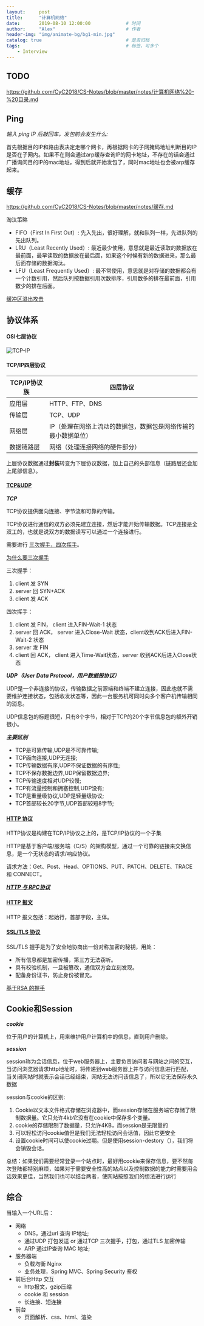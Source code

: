 ```yaml
---
layout:     post         
title:      "计算机网络"
date:       2019-08-10 12:00:00             # 时间
author:     "Alex"                          # 作者
header-img: "img/animate-bg/bg1-min.jpg"
catalog: true                               # 是否归档
tags:                                       # 标签，可多个
    - Interview
---
```


## TODO

https://github.com/CyC2018/CS-Notes/blob/master/notes/计算机网络%20-%20目录.md

## Ping

*输入 ping IP 后敲回车，发包前会发生什么:*

首先根据目的IP和路由表决定走哪个网卡，再根据网卡的子网掩码地址判断目的IP是否在子网内。如果不在则会通过arp缓存查询IP的网卡地址，不存在的话会通过广播询问目的IP的mac地址，得到后就开始发包了，同时mac地址也会被arp缓存起来。

## 缓存

https://github.com/CyC2018/CS-Notes/blob/master/notes/缓存.md

淘汰策略

* FIFO（First In First Out）: 先入先出，很好理解，就和队列一样，先进队列的先出队列。
* LRU（Least Recently Used）: 最近最少使用，意思就是最近读取的数据放在最前面，最早读取的数据放在最后面，如果这个时候有新的数据进来，那么最后面存储的数据淘汰。
* LFU（Least Frequently Used）: 最不常使用，意思就是对存储的数据都会有一个计数引用，然后队列按数据引用次数排序，引用数多的排在最前面，引用数少的排在后面。

[缓冲区溢出攻击](
https://www.cnblogs.com/fanzhidongyzby/archive/2013/08/10/3250405.html)

## 协议体系

#### OSI七层协议

![TCP-IP](/img/in-post/post-interview/Network-TCPIP.png)

#### TCP/IP四层协议

|TCP/IP协议族|四层协议|
|--|--|
|应用层|HTTP、FTP、DNS|
|传输层|TCP、UDP|
|网络层|IP（处理在网络上流动的数据包，数据包是网络传输的最小数据单位）|
|数据链路层|网络（处理连接网络的硬件部分）|

上层协议数据通过**封装**转变为下层协议数据，加上自己的头部信息（链路层还会加上尾部信息）。

#### [TCP&UDP](https://blog.csdn.net/lzj2504476514/article/details/81454754)

***TCP***

TCP协议提供面向连接、字节流和可靠的传输。

TCP协议进行通信的双方必须先建立连接，然后才能开始传输数据。TCP连接是全双工的，也就是说双方的数据读写可以通过一个连接进行。

需要进行 [三次握手，四次挥手](https://blog.csdn.net/whuslei/article/details/6667471)。

[为什么要三次握手](https://blog.csdn.net/to_be_better/article/details/54885684)

三次握手：

1. client 发 SYN
2. server 回 SYN+ACK
3. client 发 ACK

四次挥手：

1. client 发 FIN， client 进入FIN-Wait-1 状态
2. server 回 ACK， server 进入Close-Wait 状态，client收到ACK后进入FIN-Wait-2 状态
3. server 发 FIN
4. client 回 ACK， client 进入Time-Wait状态，server 收到ACK后进入Close状态

***UDP（User Data Protocol，用户数据报协议）***

UDP是一个非连接的协议，传输数据之前源端和终端不建立连接，因此也就不需要维护连接状态，包括收发状态等，因此一台服务机可同时向多个客户机传输相同的消息。

UDP信息包的标题很短，只有8个字节，相对于TCP的20个字节信息包的额外开销很小。

***主要区别***

* TCP是可靠传输,UDP是不可靠传输;
* TCP面向连接,UDP无连接;
* TCP传输数据有序,UDP不保证数据的有序性;
* TCP不保存数据边界,UDP保留数据边界;
* TCP传输速度相对UDP较慢;
* TCP有流量控制和拥塞控制,UDP没有;
* TCP是重量级协议,UDP是轻量级协议;
* TCP首部较长20字节,UDP首部较短8字节;

#### [HTTP 协议](https://www.runoob.com/http/http-messages.html)

HTTP协议是构建在TCP/IP协议之上的，是TCP/IP协议的一个子集

HTTP是基于客户端/服务端（C/S）的架构模型，通过一个可靠的链接来交换信息，是一个无状态的请求/响应协议。

请求方法：Get、Post、Head、OPTIONS、PUT、PATCH、DELETE、TRACE 和 CONNECT。

***[HTTP 与 RPC协议](https://www.zhihu.com/question/41609070)***

#### [HTTP 报文](https://www.jianshu.com/p/8f61c95c078d)

HTTP 报文包括：起始行，首部字段，主体。

#### [SSL/TLS 协议](https://www.ruanyifeng.com/blog/2014/02/ssl_tls.html)

SSL/TLS 握手是为了安全地协商出一份对称加密的秘钥，用处：

* 所有信息都是加密传播，第三方无法窃听。
* 具有校验机制，一旦被篡改，通信双方会立刻发现。
* 配备身份证书，防止身份被冒充。

[基于RSA 的握手](https://razeencheng.com/post/ssl-handshake-detail.html)

## Cookie和Session

***cookie***

位于用户的计算机上，用来维护用户计算机中的信息，直到用户删除。

***session***

session称为会话信息，位于web服务器上，主要负责访问者与网站之间的交互，当访问浏览器请求http地址时，将传递到web服务器上并与访问信息进行匹配， 当关闭网站时就表示会话已经结束，网站无法访问该信息了，所以它无法保存永久数据

session与cookie的区别:

1. Cookie以文本文件格式存储在浏览器中，而session存储在服务端它存储了限制数据量。它只允许4kb它没有在cookie中保存多个变量。
2. cookie的存储限制了数据量，只允许4KB，而session是无限量的
3. 可以轻松访问cookie值但是我们无法轻松访问会话值，因此它更安全
4. 设置cookie时间可以使cookie过期。但是使用session-destory（），我们将会销毁会话。

总结：如果我们需要经常登录一个站点时，最好用cookie来保存信息，要不然每次登陆都特别麻烦，如果对于需要安全性高的站点以及控制数据的能力时需要用会话效果更佳，当然我们也可以结合两者，使网站按照我们的想法进行运行

## 综合

当输入一个URL后：

* 网络
  * DNS，通过url 查询 IP地址;
  * 通过UDP 打包发送 or 通过TCP 三次握手，打包，通过TLS 加密传输
  * ARP 通过IP查询 MAC 地址;
* 服务器端
  * 负载均衡 Nginx
  * 业务处理，Spring MVC、Spring Security 鉴权
* 前后台Http 交互
  * http报文，gzip压缩
  * cookie 和 session
  * 长连接、短连接
* 前台
  * 页面解析、css、html、渲染
